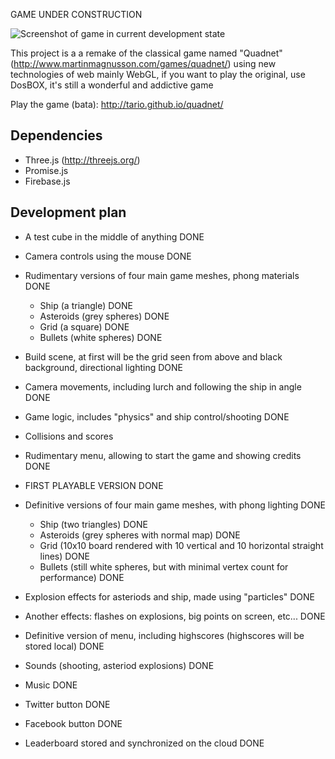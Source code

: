 GAME UNDER CONSTRUCTION

![Screenshot of game in current development state](http://i6.minus.com/jbjR6SZDrEBl25.jpg)

This project is a a remake of the classical game named "Quadnet" (http://www.martinmagnusson.com/games/quadnet/) using new technologies of web mainly WebGL, if you want to play the original, use DosBOX, it's still a wonderful and addictive game

Play the game (bata): http://tario.github.io/quadnet/

## Dependencies

* Three.js (http://threejs.org/) 
* Promise.js
* Firebase.js

## Development plan

* A test cube in the middle of anything DONE
* Camera controls using the mouse DONE
* Rudimentary versions of four main game meshes, phong materials DONE
  - Ship (a triangle) DONE
  - Asteroids (grey spheres) DONE
  - Grid (a square) DONE
  - Bullets (white spheres) DONE
* Build scene, at first will be the grid seen from above and black background, directional lighting DONE
* Camera movements, including lurch and following the ship in angle DONE
* Game logic, includes "physics" and ship control/shooting DONE
* Collisions and scores
* Rudimentary menu, allowing to start the game and showing credits DONE

* FIRST PLAYABLE VERSION DONE

* Definitive versions of four main game meshes, with phong lighting DONE
  - Ship (two triangles) DONE
  - Asteroids (grey spheres with normal map) DONE
  - Grid (10x10 board rendered with 10 vertical and 10 horizontal straight lines) DONE
  - Bullets (still white spheres, but with minimal vertex count for performance) DONE
* Explosion effects for asteriods and ship, made using "particles" DONE
* Another effects: flashes on explosions, big points on screen, etc... DONE
* Definitive version of menu, including highscores (highscores will be stored local) DONE
* Sounds (shooting, asteriod explosions) DONE
* Music DONE
* Twitter button DONE
* Facebook button DONE
* Leaderboard stored and synchronized on the cloud DONE
